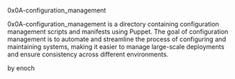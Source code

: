0x0A-configuration_management

0x0A-configuration_management is a directory containing configuration management scripts and manifests using Puppet. The goal of configuration management is to automate and streamline the process of configuring and maintaining systems, making it easier to manage large-scale deployments and ensure consistency across different environments.

by enoch
